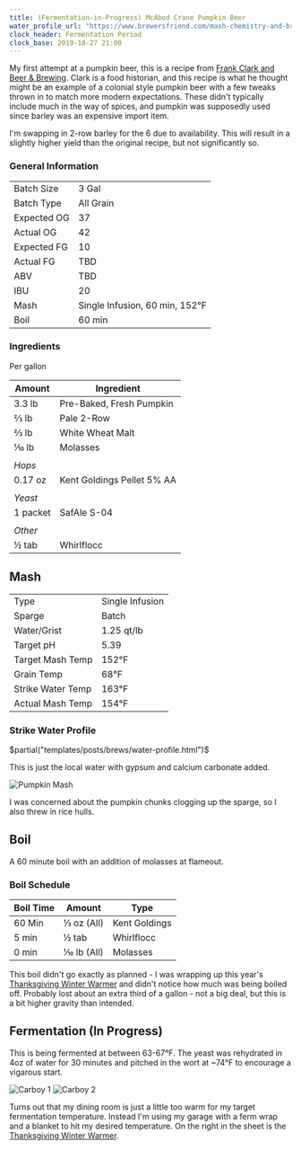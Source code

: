 ```yaml
---
title: (Fermentation-in-Progress) McAbod Crane Pumpkin Beer
water_profile_url: "https://www.brewersfriend.com/mash-chemistry-and-brewing-water-calculator/?id=40DXNX2"
clock_header: Fermentation Period
clock_base: 2019-10-27 21:00
---
```


My first attempt at a pumpkin beer, this is a recipe from [Frank Clark and
Beer & Brewing](https://beerandbrewing.com/anatomy-of-a-colonial-era-pumpkin-ale/).
Clark is a food historian, and this recipe is what he thought might be an
example of a colonial style pumpkin beer with a few tweaks thrown in to match
more modern expectations. These didn't typically include much in the way of
spices, and pumpkin was supposedly used since barley was an expensive import item.

I'm swapping in 2-row barley for the 6 due to availability. This will result
in a slightly higher yield than the original recipe, but not significantly so.

### General Information

|             |           |
|-------------|-----------|
| Batch Size  | 3 Gal     |
| Batch Type  | All Grain |
| Expected OG | 37      |
| Actual OG   | 42        |
| Expected FG | 10      |
| Actual FG   | TBD      |
| ABV         | TBD         |
| IBU         | 20        |
| Mash | Single Infusion, 60 min, 152&deg;F |
| Boil | 60 min |

### Ingredients

Per gallon

| Amount      | Ingredient                 |
|-------------|----------------------------|
| 3.3 lb      | Pre-Baked, Fresh Pumpkin   |
| &frac23; lb | Pale 2-Row                 |
| &frac23; lb | White Wheat Malt           |
| &#X2152; lb | Molasses                   |
|             |                            |
| _Hops_      |                            |
| 0.17 oz     | Kent Goldings Pellet 5% AA |
|             |                            |
| _Yeast_     |                            |
| 1 packet    | SafAle S-04                |
|             |                            |
| _Other_     |                            |
| &frac12; tab | Whirlflocc                 |

## Mash

| | |
|-|-|
| Type | Single Infusion |
| Sparge | Batch |
| Water/Grist | 1.25 qt/lb |
| Target pH | 5.39 |
| Target Mash Temp | 152&deg;F |
| Grain Temp | 68&deg;F 
| Strike Water Temp | 163&deg;F |
| Actual Mash Temp | 154&deg;F |

### Strike Water Profile

$partial("templates/posts/brews/water-profile.html")$

This is just the local water with gypsum and calcium carbonate added.

<img src="/images/posts/brews/2019-10-25-mcabod-crane/mash.jpg" alt="Pumpkin Mash" class="brew-photo">

I was concerned about the pumpkin chunks clogging up the sparge, so I also
threw in rice hulls.

## Boil

A 60 minute boil with an addition of molasses at flameout.

### Boil Schedule

| Boil Time | Amount            | Type          |
|-----------|-------------------|---------------|
| 60 Min    | &frac13; oz (All) | Kent Goldings |
| 5 min     | &frac12; tab      | Whirlflocc    |
| 0 min     | &#X2152; lb (All)           | Molasses      |

This boil didn't go exactly as planned - I was wrapping up this year's
[Thanksgiving Winter Warmer](./2019-10-25-2019-thanksgiving-winter-warmer.html)
and didn't notice how much was being boiled off. Probably lost about
an extra third of a gallon - not a big deal, but this is a bit higher
gravity than intended.

## Fermentation (In Progress)

This is being fermented at between 63-67&deg;F. The yeast was rehydrated in
4oz of water for 30 minutes and pitched in the wort at ~74&deg;F to encourage
a vigarous start.

<div class="grid-container">
  <img src="/images/posts/brews/2019-10-25-2019-thanksgiving-winter-warmer/ferm_1.jpg" alt="Carboy 1">
  <img src="/images/posts/brews/2019-10-25-2019-thanksgiving-winter-warmer/ferm_2.jpg" alt="Carboy 2">
</div>

Turns out that my dining room is just a little too warm for my target
fermentation temperature. Instead I'm using my garage with a ferm wrap and a
blanket to hit my desired temperature. On the right in the sheet is the
[Thanksgiving Winter Warmer](./2019-10-25-2019-thanksgiving-winter-warmer.html).
